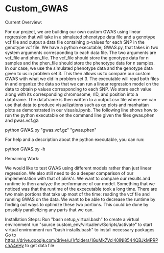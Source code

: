 # Custom_GWAS

Current Overview:

For our project, we are building our own custom GWAS using linear regression that will take in a simulated phenotype data file and a genotype vcf file and output a data file containing p-values for each SNP in the genotype vcf file. We have a python executable, GWAS.py, that takes in two system arguments corresponding to each data file. The two arguments are vcf_file and phen_file. The vcf_file should store the genotype data for n samples and the phen_file should store the phenotype data for n samples. In our case, we use the simulated phenotype data and the genotype data given to us in problem set 3. This then allows us to compare our custom GWAS with what we did in problem set 3. The executable will read both files in and organize the data so that we can run a linear regression model on the data to obtain p values corresponding to each SNP. We store each value along with its corresponding chromosome, rID, and position into a dataframe. The dataframe is then written to a output.csv file where we can use that data to produce visualizations such as qq plots and manhattan plots as demonstrated in our visuals.ipynb. The following line shows how to run the python executable on the command line given the files gwas.phen and pwas.vcf.gz:

python GWAS.py "gwas.vcf.gz" "gwas.phen"

For help and a description about the python executable, you can run:

python GWAS.py -h

Remaining Work:

We would like to test GWAS using different models rather than just linear regression. We also still need to do a deeper comparison of our implementation with that of plink's. We want to compare our results and runtime to then analyze the performance of our model. Something that we noticed was that the runtime of the excecutable took a long time. There are two main portions that take up most of the time: reading the vcf file and running GWAS on the data. We want to be able to decrease the runtime by finding out ways to optimize these two portions. This could be done by possibly parallelizing any parts that we can.

Installation Steps:
Run "bash setup_virtual.bash" to create a virtual environment
run "source custom_env/virtualenv/Scripts/activate" to start virtual environment
run "bash installs.bash" to install necessary packages
Go to https://drive.google.com/drive/u/1/folders/1GuMk7VcI40INi8544QBJkMPRPchA4eHy to get data file

